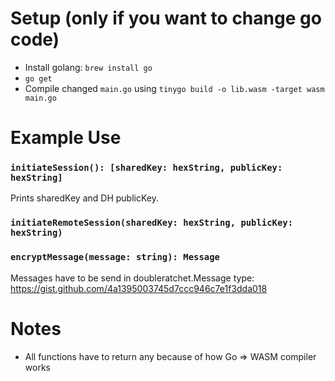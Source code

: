 # Setup (only if you want to change go code)

- Install golang: `brew install go`
- `go get`
- Compile changed `main.go` using `tinygo build -o lib.wasm -target wasm main.go`

# Example Use

### `initiateSession(): [sharedKey: hexString, publicKey: hexString]`
Prints sharedKey and DH publicKey.

### `initiateRemoteSession(sharedKey: hexString, publicKey: hexString)`

### `encryptMessage(message: string): Message`
Messages have to be send in doubleratchet.Message type:
https://gist.github.com/4a1395003745d7ccc946c7e1f3dda018

[//]: # (### [Not ready yet!] `decryptMessage`)

# Notes
- All functions have to return any because of how Go => WASM compiler works